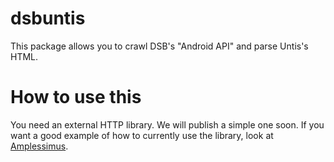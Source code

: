 # dsbuntis

This package allows you to crawl DSB's "Android API" and parse Untis's HTML. 

# How to use this

You need an external HTTP library. We will publish a simple one soon.
If you want a good example of how to currently use the library, look at
[Amplessimus](https://github.com/Ampless/Amplessimus).
